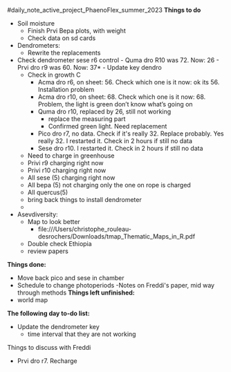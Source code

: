 #daily_note_active_project_PhaenoFlex_summer_2023
**Things to do**
- Soil moisture
	- Finish Prvi Bepa plots, with weight
	-  Check data on sd cards
- Dendrometers:
	- Rewrite the replacements
- Check dendrometer sese r6 control
		- Quma dro R10 was 72. Now: 26
		- Prvi dro r9 was 60. Now: 37*
		- Update key dendro
	- Check in growth C
		- Acma dro r6, on sheet: 56. Check which one is it now: ok its 56. Installation problem
		-  Acma dro r10, on sheet: 68. Check which one is it now: 68. Problem, the light is green don’t know what’s going on
		- Quma dro r10, replaced by 26, still not working
			- replace the measuring part
			- Confirmed green light. Need replacement
		- Pico dro r7, no data. Check if it's really 32. Replace probably. Yes really 32. I restarted it. Check in 2 hours if still no data
		- Sese dro r10. I restarted it. Check in 2 hours if still no data
	- Need to charge in greenhouse
	- Privi r9  charging right now
	- Privi r10  charging right now
	- All sese (5) charging right now
	- All bepa (5) not charging only the one on rope is charged 
	- All quercus(5)
	- bring back things to install dendrometer
	- 
- Asevdiversity: 
	- Map to look better
		- file:///Users/christophe_rouleau-desrochers/Downloads/tmap_Thematic_Maps_in_R.pdf
	- Double check Ethiopia
	- review papers

**Things done:**
- Move back pico and sese in chamber
- Schedule to change photoperiods
-Notes on Freddi's paper, mid way through methods
**Things left unfinished:**
- world map

**The following day to-do list:**
- Update the dendrometer key 
	- time interval that they are not working

Things to discuss with Freddi
- Prvi dro r7. Recharge

